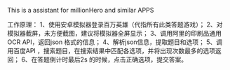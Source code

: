 This is a assistant for millionHero and similar APPS


工作原理：
1、使用安卓模拟器登录百万英雄（代指所有此类答题游戏）；
2、对模拟器截屏，未方便截图，建议将模拟器全屏显示；
3、调用阿里的印刷品通用OCR API，返回json 格式的信息；
4、解析json信息，提取题目和选项；
5、调用百度API ，搜索题目，在搜索结果中匹配各选项，并将出现次数最多的选项返回；
6、在答题倒计时最后2s 的时候，点击正确选项，提交答案。


